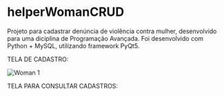 # helperWomanCRUD
Projeto para cadastrar denúncia de violência contra mulher, desenvolvido para uma diciplina de Programação Avançada. Foi desenvolvido com Python + MySQL, utilizando framework PyQt5.

TELA DE CADASTRO:

![Woman 1](https://user-images.githubusercontent.com/72817491/97472947-29c40d80-1929-11eb-8e02-442259e2ce4c.PNG)

TELA PARA CONSULTAR CADASTROS:

